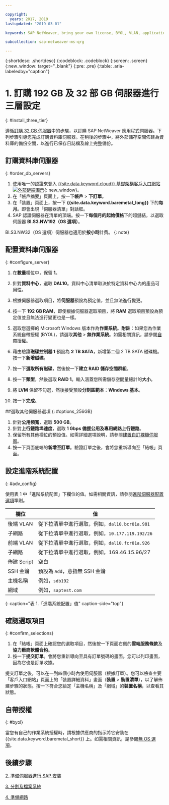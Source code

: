 ```yaml
---

copyright:
  years: 2017, 2019
lastupdated: "2019-03-01"

keywords: SAP NetWeaver, bring your own license, BYOL, VLAN, application server, database server, three-tier, SAP certified servers

subcollection: sap-netweaver-ms-qrg

---
```


{:shortdesc: .shortdesc}
{:codeblock: .codeblock}
{:screen: .screen}
{:new_window: target="_blank"}
{:pre: .pre}
{:table: .aria-labeledby="caption"}

# 1. 訂購 192 GB 及 32 部 GB 伺服器進行三層設定
{: #install_three_tier}

遵循[訂購 32 GB 伺服器](/docs/infrastructure/sap-netweaver-ms-qrg?topic=sap-netweaver-ms-qrg-install_32GB)中的步驟，以訂購 SAP NetWeaver 應用程式伺服器。下列步驟引導您完成訂購資料庫伺服器。在稍後的步驟中，將外部儲存空間佈建為資料庫的備份空間，以進行已保存日誌檔及線上完整備份。

## 訂購資料庫伺服器
{: #order_db_servers}

1. 使用唯一的認證來登入 [{{site.data.keyword.cloud}} 基礎架構客戶入口網站 ![外部鏈結圖示](../icons/launch-glyph.svg "外部鏈結圖示")](https://control.softlayer.com){: new_window}。
2. 在「帳戶摘要」頁面上，按一下**帳戶** > **下訂單**。
3. 在「裝置」頁面上，按一下 **{{site.data.keyword.baremetal_long}}** 下的**每月**。即會出現「伺服器清單」對話框。
4. SAP 認證伺服器在清單的頂端。按一下**每個月的起始價格**下的超鏈結，以選取伺服器 **BI.S3.NW192（OS 選項）**。

BI.S3.NW32（OS 選項）伺服器也適用於**按小時**計費。
{: note}

## 配置資料庫伺服器
{: #configure_server}

1. 在**數量**欄位中，保留 **1**。
2. 針對**資料中心**，選取 **DAL10**。資料中心清單取決於特定資料中心內的產品可用性。
3. 根據伺服器選取項目，將**伺服器**預設為預定值，並且無法進行變更。
4. 按一下 **192 GB RAM**，即使根據伺服器選取項目，將 **RAM** 選取項目預設為預定值並且無法進行變更也是一樣。
5. 選取您選擇的 Microsoft Windows 版本作為**作業系統**。**附註**：如果您為作業系統自帶授權 (BYOL)，請選取**其他** > **無作業系統**。如需相關資訊，請參閱[自帶授權](#byol)。

6. 藉由驗證**磁碟控制器 1** 預設為 **2 TB SATA**，新增第二個 2 TB SATA 磁碟機。按一下**新增磁碟**。
7. 按一下**選取所有磁碟**，然後按一下**建立 RAID 儲存空間群組**。
8. 按一下**類型**，然後選取 **RAID 1**。輸入涵蓋您所需儲存空間量總計的**大小**。
9. 將 **LVM** 保留不勾選，然後接受預設**分割區範本**：**Windows 基本**。
10. 按一下**完成**。

##選取其他伺服器選項
{: #options_256GB}

1. 針對**公用頻寬**，選取 **500 GB**。
2. 針對**上行鏈路埠速度**，選取 **1 Gbps 備援公用及專用網路上行鏈路**。
3. 保留所有其他欄位的預設值。如需詳細選項說明，請參閱[建置自訂裸機伺服器](/docs/bare-metal?topic=bare-metal-ordering-baremetal-server)。
4. 按一下頁面底端的**新增至訂單**。驗證訂單之後，會將您重新導向至「結帳」頁面。

## 設定進階系統配置
{: #adv_config}

使用表 1 中「進階系統配置」下欄位的值。如需相關資訊，請參閱[進階伺服器配置選項](/docs/bare-metal?topic=bare-metal-ordering-baremetal-server)準則。

|欄位                |值                                                              |
| -------------------------------- | -------------------------------------------------------------------- |
|後端 VLAN                         |從下拉清單中進行選取，例如，`dal10.bcr01a.981`                       |
|子網路                            |從下拉清單中進行選取，例如，`10.177.119.192/26`                      |
|前端 VLAN                         |從下拉清單中進行選取，例如，`dal10.fcr01a.926`                       |
|子網路                            |從下拉清單中進行選取，例如，169.46.15.96/27                          |
|佈建 Script                       |空白                                                                 |
|SSH 金鑰                          |預設為 `Add`，意指無 SSH 金鑰|
|主機名稱                          |例如，`sdb192`                                                |
|網域                              |例如，`saptest.com`                                                  |
{: caption="表 1.「進階系統配置」值" caption-side="top"}

## 確認選取項目
{: #confirm_selections}

1. 在「結帳」頁面上確認您的選取項目，然後按一下頁面右側的**雲端服務條款**及**協力廠商軟體合約**。
2. 按一下**提交訂單**。會將您重新導向至具有訂單號碼的畫面。您可以列印畫面，因為它也是訂單收據。

提交訂單之後，可以在一到四個小時內使用伺服器（根據訂單）。您可以檢查主要「客戶入口網站」頁面上的「裝置詳細資料」畫面（**裝置** > **裝置清單**），以了解佈建步驟的狀態。按一下符合您給定「主機名稱」及「網域」的**裝置名稱**，以查看其狀態。

## 自帶授權
{: #byol}

當您有自己的作業系統授權時，請根據供應商的指示將它安裝在 {{site.data.keyword.baremetal_short}} 上。如需相關資訊，請參閱[無 OS 選項](/docs/bare-metal?topic=bare-metal-the-no-os-option)。

## 後續步驟

  [2. 準備伺服器進行 SAP 安裝](/docs/infrastructure/sap-netweaver-ms-qrg?topic=sap-netweaver-ms-qrg-prepare_256GB)

  [3. 分割及檔案系統](/docs/infrastructure/sap-netweaver-ms-qrg?topic=sap-netweaver-ms-qrg-3-partitioning-and-file-systems)

  [4. 準備網路](/docs/infrastructure/sap-netweaver-ms-qrg?topic=sap-netweaver-ms-qrg-network)
